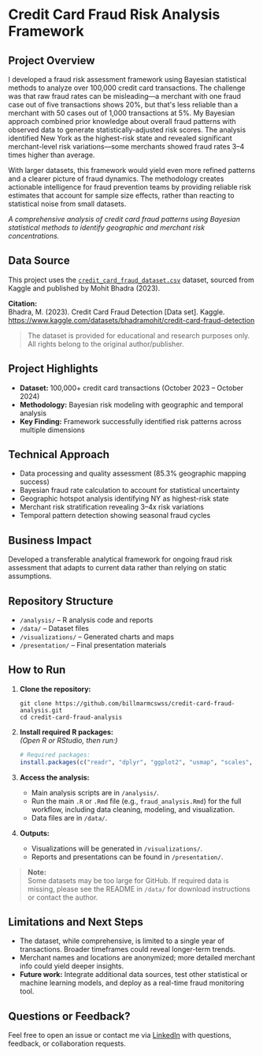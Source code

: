 # Credit Card Fraud Risk Analysis Framework

## Project Overview
I developed a fraud risk assessment framework using Bayesian statistical methods to analyze over 100,000 credit card transactions. The challenge was that raw fraud rates can be misleading—a merchant with one fraud case out of five transactions shows 20%, but that's less reliable than a merchant with 50 cases out of 1,000 transactions at 5%. My Bayesian approach combined prior knowledge about overall fraud patterns with observed data to generate statistically-adjusted risk scores. The analysis identified New York as the highest-risk state and revealed significant merchant-level risk variations—some merchants showed fraud rates 3–4 times higher than average.

With larger datasets, this framework would yield even more refined patterns and a clearer picture of fraud dynamics. The methodology creates actionable intelligence for fraud prevention teams by providing reliable risk estimates that account for sample size effects, rather than reacting to statistical noise from small datasets.

*A comprehensive analysis of credit card fraud patterns using Bayesian statistical methods to identify geographic and merchant risk concentrations.*

## Data Source
This project uses the [`credit_card_fraud_dataset.csv`](https://www.kaggle.com/datasets/bhadramohit/credit-card-fraud-detection) dataset, sourced from Kaggle and published by Mohit Bhadra (2023).

**Citation:**  
Bhadra, M. (2023). Credit Card Fraud Detection [Data set]. Kaggle. https://www.kaggle.com/datasets/bhadramohit/credit-card-fraud-detection

> The dataset is provided for educational and research purposes only. All rights belong to the original author/publisher.

## Project Highlights
- **Dataset:** 100,000+ credit card transactions (October 2023 – October 2024)
- **Methodology:** Bayesian risk modeling with geographic and temporal analysis
- **Key Finding:** Framework successfully identified risk patterns across multiple dimensions

## Technical Approach
- Data processing and quality assessment (85.3% geographic mapping success)
- Bayesian fraud rate calculation to account for statistical uncertainty
- Geographic hotspot analysis identifying NY as highest-risk state
- Merchant risk stratification revealing 3–4x risk variations
- Temporal pattern detection showing seasonal fraud cycles

## Business Impact
Developed a transferable analytical framework for ongoing fraud risk assessment that adapts to current data rather than relying on static assumptions.

## Repository Structure
- `/analysis/` – R analysis code and reports
- `/data/` – Dataset files
- `/visualizations/` – Generated charts and maps
- `/presentation/` – Final presentation materials

## How to Run

1. **Clone the repository:**
    ```
    git clone https://github.com/billmarmcswss/credit-card-fraud-analysis.git
    cd credit-card-fraud-analysis
    ```

2. **Install required R packages:**  
   *(Open R or RStudio, then run:)*  
    ```r
    # Required packages:
    install.packages(c("readr", "dplyr", "ggplot2", "usmap", "scales", "tibble", "stringr", "purrr", "gridExtra", "zoo", "lubridate", "tidyr"))
    ```

3. **Access the analysis:**  
    - Main analysis scripts are in `/analysis/`.
    - Run the main `.R` or `.Rmd` file (e.g., `fraud_analysis.Rmd`) for the full workflow, including data cleaning, modeling, and visualization.
    - Data files are in `/data/`.

4. **Outputs:**  
    - Visualizations will be generated in `/visualizations/`.
    - Reports and presentations can be found in `/presentation/`.

> **Note:**  
> Some datasets may be too large for GitHub. If required data is missing, please see the README in `/data/` for download instructions or contact the author.

## Limitations and Next Steps

- The dataset, while comprehensive, is limited to a single year of transactions. Broader timeframes could reveal longer-term trends.
- Merchant names and locations are anonymized; more detailed merchant info could yield deeper insights.
- **Future work:** Integrate additional data sources, test other statistical or machine learning models, and deploy as a real-time fraud monitoring tool.

## Questions or Feedback?
Feel free to open an issue or contact me via [LinkedIn](https://www.linkedin.com/in/william-matthews-65a071232/) with questions, feedback, or collaboration requests.




